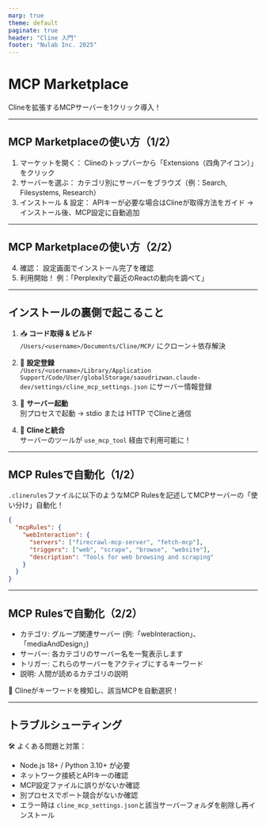 ```yaml
---
marp: true
theme: default
paginate: true
header: "Cline 入門"
footer: "Nulab Inc. 2025"
---
```


# MCP Marketplace  
Clineを拡張するMCPサーバーを1クリック導入！

---

## MCP Marketplaceの使い方（1/2）

1. マーケットを開く：
Clineのトップバーから「Extensions（四角アイコン）」をクリック
2. サーバーを選ぶ：
カテゴリ別にサーバーをブラウズ（例：Search, Filesystems, Research）
3. インストール & 設定：
APIキーが必要な場合はClineが取得方法をガイド →
インストール後、MCP設定に自動追加

---

## MCP Marketplaceの使い方（2/2）

4. 確認：
設定画面でインストール完了を確認
5. 利用開始！
例：「Perplexityで最近のReactの動向を調べて」

---

## インストールの裏側で起こること

1. 📥 **コード取得 & ビルド**  
`/Users/<username>/Documents/Cline/MCP/` にクローン＋依存解決

2. 🔐 **設定登録**  
`/Users/<username>/Library/Application Support/Code/User/globalStorage/saoudrizwan.claude-dev/settings/cline_mcp_settings.json` にサーバー情報登録  

3. 🚀 **サーバー起動**  
別プロセスで起動 → stdio または HTTP でClineと通信

4. 🤝 **Clineと統合**  
サーバーのツールが `use_mcp_tool` 経由で利用可能に！

---

## MCP Rulesで自動化（1/2）

`.clinerules`ファイルに以下のようなMCP Rulesを記述してMCPサーバーの「使い分け」自動化！

```json
{
  "mcpRules": {
    "webInteraction": {
      "servers": ["firecrawl-mcp-server", "fetch-mcp"],
      "triggers": ["web", "scrape", "browse", "website"],
      "description": "Tools for web browsing and scraping"
    }
  }
}
```

---

## MCP Rulesで自動化（2/2）

- カテゴリ: グループ関連サーバー (例:「webInteraction」、「mediaAndDesign」)
- サーバー: 各カテゴリのサーバー名を一覧表示します
- トリガー: これらのサーバーをアクティブにするキーワード
- 説明: 人間が読めるカテゴリの説明


🧠 Clineがキーワードを検知し、該当MCPを自動選択！

---

## トラブルシューティング

🛠️ よくある問題と対策：

* Node.js 18+ / Python 3.10+ が必要
* ネットワーク接続とAPIキーの確認
* MCP設定ファイルに誤りがないか確認
* 別プロセスでポート競合がないか確認
* エラー時は `cline_mcp_settings.json`と該当サーバーフォルダを削除し再インストール
